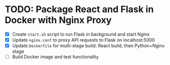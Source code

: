 # TODO: Package React and Flask in Docker with Nginx Proxy

- [x] Create `start.sh` script to run Flask in background and start Nginx
- [x] Update `nginx.conf` to proxy API requests to Flask on localhost:5000
- [x] Update `Dockerfile` for multi-stage build: React build, then Python+Nginx stage
- [ ] Build Docker image and test functionality
